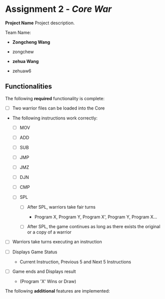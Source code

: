 
# Assignment 2 - *_Core War_*

  

****Project Name**** Project description.

  

Team Name:

* ****Zongcheng Wang****

- zongchew

* ****zehua Wang****

- zehuaw6

  

## Functionalities

[//]: # (Write [x] to mark off what was accomplished.<br/>)

The following ****required**** functionality is complete:

  

* [ ] Two warrior files can be loaded into the Core

* The following instructions work correctly:

	- [ ] MOV

	- [ ] ADD

	- [ ] SUB

	- [ ] JMP

	- [ ] JMZ

	- [ ] DJN

	- [ ] CMP

	- [ ] SPL

		* [ ] After SPL, warriors take fair turns

			* Program X, Program Y, Program X', Program Y, Program X...

		* [ ] After SPL, the game continues as long as there exists the original or a copy of a warrior

* [ ] Warriors take turns executing an instruction

* [ ] Displays Game Status

	- Current Instruction, Previous 5 and Next 5 Instructions

* [ ] Game ends and Displays result

	- (Program 'X' Wins or Draw)

  

[//]: # (* [ ] Got any features?)

The following ****additional**** features are implemented:<br/>
<!--stackedit_data:
eyJoaXN0b3J5IjpbMTg5NTA3NTM2NCw3MzA5OTgxMTZdfQ==
-->
